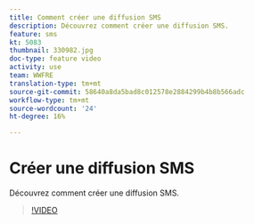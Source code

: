 ```yaml
---
title: Comment créer une diffusion SMS
description: Découvrez comment créer une diffusion SMS.
feature: sms
kt: 5083
thumbnail: 330982.jpg
doc-type: feature video
activity: use
team: WWFRE
translation-type: tm+mt
source-git-commit: 58640a8da5bad8c012578e2884299b4b8b566adc
workflow-type: tm+mt
source-wordcount: '24'
ht-degree: 16%

---
```



# Créer une diffusion SMS

Découvrez comment créer une diffusion SMS.

>[!VIDEO](https://video.tv.adobe.com/v/330982)

